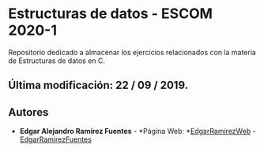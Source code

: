 # Estructuras de datos - ESCOM 2020-1 

Repositorio dedicado a almacenar los ejercicios relacionados con la materia de Estructuras de datos en C.

## Última modificación: 22 / 09 / 2019.

## Autores

* **Edgar Alejandro Ramírez Fuentes** - *Página Web: *[EdgarRamirezWeb](https://edgarramirezweb.netlify.com/) - [EdgarRamirezFuentes](https://github.com/EdgarRamirezFuentes)

